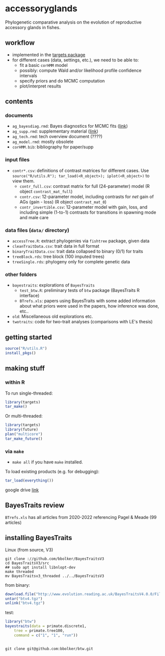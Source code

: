 # accessoryglands

Phylogenetic comparative analysis on the evolution of reproductive accessory glands in fishes.

## workflow

- implemented in the [targets package](https://books.ropensci.org/targets/)
- for different cases (data, settings, etc.), we need to be able to:
   - fit a basic `corHMM` model
   - possibly: compute Wald and/or likelihood profile confidence intervals
   - specify priors and do MCMC computation
   - plot/interpret results

## contents

### documents

- `ag_bayesdiag.rmd`: Bayes diagnostics for MCMC fits ([link](http://www.math.mcmaster.ca/bolker/AG/ag_bayesdiag.html))
- `ag_supp.rmd`: supplementary material ([link](http://www.math.mcmaster.ca/bolker/AG/ag_supp.html))
- `ag_tech.rmd`: tech overview document (????)
- `ag_model.rmd`: mostly obsolete
- `corHMM.bib`: bibliography for paper/supp

### input files

- `contr*.csv`: definitions of contrast matrices for different cases. Use `source("R/utils.R"); tar_load(<R_object>); iplot(<R_object>)` to view them.
    - `contr_full.csv`: contrast matrix for full (24-parameter) model (R object `contrast_mat_full`)
	- `contr.csv`: 12-parameter model, including contrasts for *net* gain of AGs (gain - loss) (R object `contrast_mat_0`)
	- `contr_invertible.csv`: 12-parameter model with gain, loss, and including simple (1-to-1) contrasts for transitions in spawning mode and male care

### data files (`data/` directory)

- `accessTree.R`: extract phylogenies via `fishtree` package, given data
- `cleanTraitData.csv`: trait data in full format
- `binaryTraitData.csv`: trait data collapsed to binary (0/1) for traits
- `treeBlock.rds`: tree block (100 imputed trees)
- `treeSingle.rds`: phylogeny only for complete genetic data

### other folders

- `bayestraits`: explorations of `BayesTraits`
   - `test_btw.R`: preliminary tests of `btw` package (BayesTraits R interface)
   - `BTrefs.xls`: papers using BayesTraits with some added information about what priors were used in the papers, how inference was done, etc..
- `old`: Miscellaneous old explorations etc.
- `twotraits`: code for two-trait analyses (comparisons with LE's thesis)

## getting started

```r
source("R/utils.R")
install_pkgs()
```

## making stuff

### within R

To run single-threaded:

```r
library(targets)
tar_make()
```

Or multi-threaded:

```r
library(targets)
library(future)
plan("multicore")
tar_make_future()
```

### via `make`

- `make all` if you have `make` installed.

To load existing products (e.g. for debugging):

```r
tar_load(everything())
```

google drive [link](https://drive.google.com/drive/folders/1S5KwLDQavshwS8i0e9_g1jRiVUw8rnLO?usp=sharing)

## BayesTraits review

`BTrefs.xls` has all articles from 2020-2022 referencing Pagel & Meade (99 articles)

## installing BayesTraits

Linux (from source, V3)

```
git clone ://github.com/bbolker/BayesTraitsV3
cd BayesTraitsV3/src
## sudo apt install libnlopt-dev
make threaded
mv BayesTraitsv3_threaded ../../BayesTraitsV3
```

from binary:

```r
download.file("http://www.evolution.reading.ac.uk/BayesTraitsV4.0.0/Files/BayesTraitsV4.0.0-Linux.tar.gz", destfile = "btv4.tgz")
untar("btv4.tgz")
unlink("btv4.tgz")
```

test:

```r
library("btw")
bayestraits(data = primate.discrete1,
	tree = primate.tree100,
	command = c("1", "1", "run"))
```

##



```
git clone git@github.com:bbolker/btw.git
```
